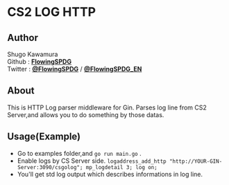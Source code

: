 # CS2 LOG HTTP

## Author
Shugo Kawamura  
Github : [**FlowingSPDG**](http://github.com/FlowingSPDG)  
Twitter : [**@FlowingSPDG**](http://twitter.com/FlowingSPDG) / [**@FlowingSPDG_EN**](http://twitter.com/FlowingSPDG_EN)

## About
This is HTTP Log parser middleware for Gin.
Parses log line from CS2 Server,and allows you to do something by those datas.

## Usage(Example)
- Go to examples folder,and ``go run main.go`` .
- Enable logs by CS Server side. ``logaddress_add_http "http://YOUR-GIN-Server:3090/csgolog"; mp_logdetail 3; log on;``
- You'll get std log output which describes informations in log line.
